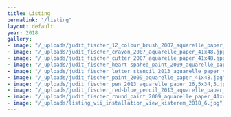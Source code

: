 ```yaml
---
title: Listing
permalink: "/listing"
layout: default
year: 2018
gallery:
- image: "/_uploads/judit_fischer_12_colour_brush_2007_aquarelle_paper_41x48.jpg"
- image: "/_uploads/judit_fischer_crayon_2007_aquarelle_paper_41x48.jpg"
- image: "/_uploads/judit_fischer_cutter_2007_aquarelle_paper_41x48.jpg"
- image: "/_uploads/judit_fischer_heart-spahed_paint_2009_aquarelle_paper_41x48.jpg"
- image: "/_uploads/judit_fischer_letter_stencil_2013_aquarelle_paper_41x48.jpg"
- image: "/_uploads/judit_fischer_paint_2009_aquarelle_paper_41x48.jpg"
- image: "/_uploads/judit_fischer_pen_2013_aquarelle_paper_26,5x34,5.jpg"
- image: "/_uploads/judit_fischer_red-blue_pencil_2013_aquarelle_paper_26,5x34,5.jpg"
- image: "/_uploads/judit_fischer_round_paint_2009_aquarelle_paper_41x48.jpg"
- image: "/_uploads/listing_vii_installation_view_kisterem_2018_6.jpg"
---
```


